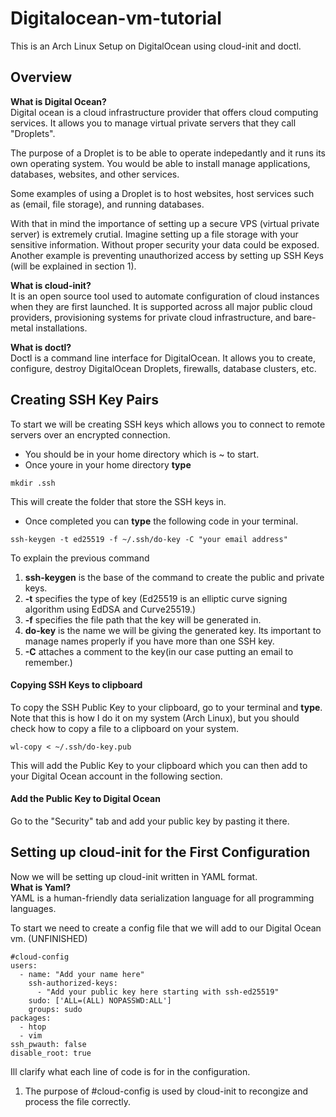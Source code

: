 # Digitalocean-vm-tutorial
This is an Arch Linux Setup on DigitalOcean using cloud-init and doctl.

## Overview ##

**What is Digital Ocean?**\
Digital ocean is a cloud infrastructure provider that offers cloud computing services. It allows you to manage virtual private servers that they call "Droplets".

The purpose of a Droplet is to be able to operate indepedantly and it runs its own operating system. You would be able to install manage applications, databases, websites, and other services. 

Some examples of using a Droplet is to host websites, host services such as (email, file storage), and running databases.

With that in mind the importance of setting up a secure VPS (virtual private server) is extremely crutial. Imagine setting up a file storage with your sensitive information. Without proper security your data could be exposed. Another example is preventing unauthorized access by setting up SSH Keys (will be explained in section 1).

**What is cloud-init?**\
It is an open source tool used to automate configuration of cloud instances when they are first launched. It is supported across all major public cloud providers, provisioning systems for private cloud infrastructure, and bare-metal installations.

**What is doctl?** \
Doctl is a command line interface for DigitalOcean. It allows you to create, configure, destroy DigitalOcean Droplets, firewalls, database clusters, etc.


## Creating SSH Key Pairs
To start we will be creating SSH keys which allows you to connect to remote servers over an encrypted connection.

- You should be in your home directory which is ~ to start.
- Once youre in your home directory **type** 

``` mkdir .ssh ``` 

This will create the folder that store the SSH keys in. 

- Once completed you can **type** the following code in your terminal.

```ssh-keygen -t ed25519 -f ~/.ssh/do-key -C "your email address"```

To explain the previous command 
1. **ssh-keygen** is the base of the command to create the public and private keys.
2. **-t** specifies the type of key (Ed25519 is an elliptic curve signing algorithm using EdDSA and Curve25519.)
3. **-f** specifies the file path that the key will be generated in.
4. **do-key** is the name we will be giving the generated key. Its important to manage names properly if you have more than one SSH key.
4. **-C** attaches a comment to the key(in our case putting an email to remember.)

#### Copying SSH Keys to clipboard
To copy the SSH Public Key to your clipboard, go to your terminal and **type**. Note that this is how I do it on my system (Arch Linux), but you should check how to copy a file to a clipboard on your system.

```wl-copy < ~/.ssh/do-key.pub``` 

This will add the Public Key to your clipboard which you can then add to your Digital Ocean account in the following section.


#### Add the Public Key to Digital Ocean #### 
Go to the "Security" tab and add your public key by pasting it there.

## Setting up cloud-init for the First Configuration
Now we will be setting up cloud-init written in YAML format.\
**What is Yaml?**\
  YAML is a human-friendly data serialization
  language for all programming languages.

 To start we need to create a config file that we will add to our Digital Ocean vm. (UNFINISHED)
```
#cloud-config
users:
  - name: "Add your name here"
    ssh-authorized-keys:
      - "Add your public key here starting with ssh-ed25519"
    sudo: ['ALL=(ALL) NOPASSWD:ALL']
    groups: sudo
packages:
  - htop
  - vim
ssh_pwauth: false
disable_root: true
```
Ill clarify what each line of code is for in the configuration.
1. The purpose of #cloud-config is used by cloud-init to recongize and process the file correctly.











